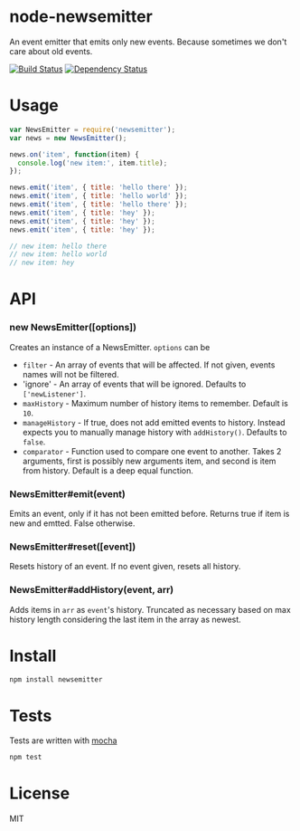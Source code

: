 # node-newsemitter

An event emitter that emits only new events. Because sometimes we don't care about old events.

[![Build Status](https://secure.travis-ci.org/fent/node-newsemitter.png)](http://travis-ci.org/fent/node-newsemitter) [![Dependency Status](https://gemnasium.com/fent/node-newsemitter.svg)](https://gemnasium.com/fent/node-newsemitter)

# Usage

```js
var NewsEmitter = require('newsemitter');
var news = new NewsEmitter();

news.on('item', function(item) {
  console.log('new item:', item.title);
});

news.emit('item', { title: 'hello there' });
news.emit('item', { title: 'hello world' });
news.emit('item', { title: 'hello there' });
news.emit('item', { title: 'hey' });
news.emit('item', { title: 'hey' });
news.emit('item', { title: 'hey' });

// new item: hello there
// new item: hello world
// new item: hey
```

# API
### new NewsEmitter([options])

Creates an instance of a NewsEmitter. `options` can be

* `filter` - An array of events that will be affected. If not given, events names will not be filtered.
* 'ignore' - An array of events that will be ignored. Defaults to `['newListener']`.
* `maxHistory` - Maximum number of history items to remember. Default is `10`.
* `manageHistory` - If true, does not add emitted events to history. Instead expects you to manually manage history with `addHistory()`. Defaults to `false`.
* `comparator` - Function used to compare one event to another. Takes 2 arguments, first is possibly new arguments item, and second is item from history. Default is a deep equal function.

### NewsEmitter#emit(event)

Emits an event, only if it has not been emitted before. Returns true if item is new and emtted. False otherwise.

### NewsEmitter#reset([event])

Resets history of an event. If no event given, resets all history.

### NewsEmitter#addHistory(event, arr)

Adds items in `arr` as `event`'s history. Truncated as necessary based on max history length considering the last item in the array as newest.


# Install

    npm install newsemitter


# Tests
Tests are written with [mocha](http://visionmedia.github.com/mocha/)

```bash
npm test
```

# License
MIT
